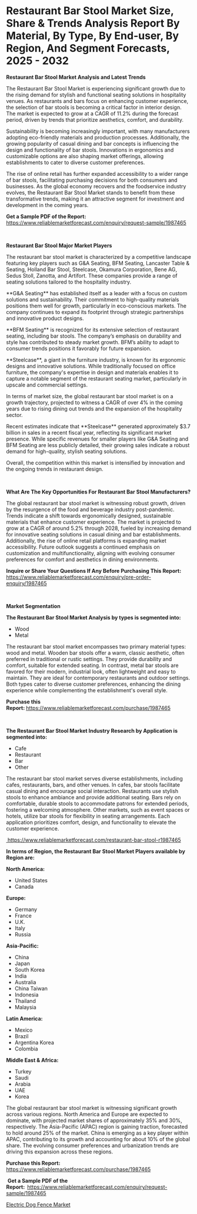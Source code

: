<p><h1>Restaurant Bar Stool Market Size, Share & Trends Analysis Report By Material, By Type, By End-user, By Region, And Segment Forecasts, 2025 - 2032</h1></p><p><strong>Restaurant Bar Stool Market Analysis and Latest Trends</strong></p>
<p><p>The Restaurant Bar Stool Market is experiencing significant growth due to the rising demand for stylish and functional seating solutions in hospitality venues. As restaurants and bars focus on enhancing customer experience, the selection of bar stools is becoming a critical factor in interior design. The market is expected to grow at a CAGR of 11.2% during the forecast period, driven by trends that prioritize aesthetics, comfort, and durability.</p><p>Sustainability is becoming increasingly important, with many manufacturers adopting eco-friendly materials and production processes. Additionally, the growing popularity of casual dining and bar concepts is influencing the design and functionality of bar stools. Innovations in ergonomics and customizable options are also shaping market offerings, allowing establishments to cater to diverse customer preferences.</p><p>The rise of online retail has further expanded accessibility to a wider range of bar stools, facilitating purchasing decisions for both consumers and businesses. As the global economy recovers and the foodservice industry evolves, the Restaurant Bar Stool Market stands to benefit from these transformative trends, making it an attractive segment for investment and development in the coming years.</p></p>
<p><strong>Get a Sample PDF of the Report:&nbsp;</strong> <a href="https://www.reliablemarketforecast.com/enquiry/request-sample/1987465?utm_campaign=1134&utm_medium=2&utm_source=Github&utm_content=ia&utm_term=08022025&utm_id=restaurant-bar-stool">https://www.reliablemarketforecast.com/enquiry/request-sample/1987465</a></p>
<p>&nbsp;</p>
<p><strong>Restaurant Bar Stool Major Market Players</strong></p>
<p><p>The restaurant bar stool market is characterized by a competitive landscape featuring key players such as G&A Seating, BFM Seating, Lancaster Table & Seating, Holland Bar Stool, Steelcase, Okamura Corporation, Bene AG, Sedus Stoll, Zanotta, and Artifort. These companies provide a range of seating solutions tailored to the hospitality industry.</p><p>**G&A Seating** has established itself as a leader with a focus on custom solutions and sustainability. Their commitment to high-quality materials positions them well for growth, particularly in eco-conscious markets. The company continues to expand its footprint through strategic partnerships and innovative product designs.</p><p>**BFM Seating** is recognized for its extensive selection of restaurant seating, including bar stools. The company’s emphasis on durability and style has contributed to steady market growth. BFM’s ability to adapt to consumer trends positions it favorably for future expansion.</p><p>**Steelcase**, a giant in the furniture industry, is known for its ergonomic designs and innovative solutions. While traditionally focused on office furniture, the company's expertise in design and materials enables it to capture a notable segment of the restaurant seating market, particularly in upscale and commercial settings.</p><p>In terms of market size, the global restaurant bar stool market is on a growth trajectory, projected to witness a CAGR of over 4% in the coming years due to rising dining out trends and the expansion of the hospitality sector.</p><p>Recent estimates indicate that **Steelcase** generated approximately $3.7 billion in sales in a recent fiscal year, reflecting its significant market presence. While specific revenues for smaller players like G&A Seating and BFM Seating are less publicly detailed, their growing sales indicate a robust demand for high-quality, stylish seating solutions. </p><p>Overall, the competition within this market is intensified by innovation and the ongoing trends in restaurant design.</p></p>
<p>&nbsp;</p>
<p><strong>What Are The Key Opportunities For Restaurant Bar Stool Manufacturers?</strong></p>
<p><p>The global restaurant bar stool market is witnessing robust growth, driven by the resurgence of the food and beverage industry post-pandemic. Trends indicate a shift towards ergonomically designed, sustainable materials that enhance customer experience. The market is projected to grow at a CAGR of around 5.2% through 2028, fueled by increasing demand for innovative seating solutions in casual dining and bar establishments. Additionally, the rise of online retail platforms is expanding market accessibility. Future outlook suggests a continued emphasis on customization and multifunctionality, aligning with evolving consumer preferences for comfort and aesthetics in dining environments.</p></p>
<p><strong>Inquire or Share Your Questions If Any Before Purchasing This Report:</strong> <a href="https://www.reliablemarketforecast.com/enquiry/pre-order-enquiry/1987465?utm_campaign=1134&utm_medium=2&utm_source=Github&utm_content=ia&utm_term=08022025&utm_id=restaurant-bar-stool">https://www.reliablemarketforecast.com/enquiry/pre-order-enquiry/1987465</a></p>
<p>&nbsp;</p>
<p><strong>Market Segmentation</strong></p>
<p><strong>The Restaurant Bar Stool Market Analysis by types is segmented into:</strong></p>
<p><ul><li>Wood</li><li>Metal</li></ul></p>
<p><p>The restaurant bar stool market encompasses two primary material types: wood and metal. Wooden bar stools offer a warm, classic aesthetic, often preferred in traditional or rustic settings. They provide durability and comfort, suitable for extended seating. In contrast, metal bar stools are favored for their modern, industrial look, often lightweight and easy to maintain. They are ideal for contemporary restaurants and outdoor settings. Both types cater to diverse customer preferences, enhancing the dining experience while complementing the establishment's overall style.</p></p>
<p><strong>Purchase this Report:&nbsp;</strong><a href="https://www.reliablemarketforecast.com/purchase/1987465?utm_campaign=1134&utm_medium=2&utm_source=Github&utm_content=ia&utm_term=08022025&utm_id=restaurant-bar-stool">https://www.reliablemarketforecast.com/purchase/1987465</a></p>
<p>&nbsp;</p>
<p><strong>The Restaurant Bar Stool Market Industry Research by Application is segmented into:</strong></p>
<p><ul><li>Cafe</li><li>Restaurant</li><li>Bar</li><li>Other</li></ul></p>
<p><p>The restaurant bar stool market serves diverse establishments, including cafes, restaurants, bars, and other venues. In cafes, bar stools facilitate casual dining and encourage social interaction. Restaurants use stylish stools to enhance ambiance and provide additional seating. Bars rely on comfortable, durable stools to accommodate patrons for extended periods, fostering a welcoming atmosphere. Other markets, such as event spaces or hotels, utilize bar stools for flexibility in seating arrangements. Each application prioritizes comfort, design, and functionality to elevate the customer experience.</p></p>
<p><a href="https://www.reliablemarketforecast.com/restaurant-bar-stool-r1987465?utm_campaign=1134&utm_medium=2&utm_source=Github&utm_content=ia&utm_term=08022025&utm_id=restaurant-bar-stool">&nbsp;https://www.reliablemarketforecast.com/restaurant-bar-stool-r1987465</a></p>
<p><strong>In terms of Region, the Restaurant Bar Stool Market Players available by Region are:</strong></p>
<p>
    <p> <strong> North America: </strong>
        <ul>
            <li>United States</li>
            <li>Canada</li>
        </ul>
        </p> 
    <p> <strong> Europe: </strong>
        <ul>
            <li>Germany</li>
            <li>France</li>
            <li>U.K.</li>
            <li>Italy</li>
            <li>Russia</li>
        </ul>
        </p> 
    <p> <strong> Asia-Pacific: </strong>
        <ul>
            <li>China</li>
            <li>Japan</li>
            <li>South Korea</li>
            <li>India</li>
            <li>Australia</li>
            <li>China Taiwan</li>
            <li>Indonesia</li>
            <li>Thailand</li>
            <li>Malaysia</li>
        </ul>
        </p> 
    <p> <strong> Latin America: </strong>
        <ul>
            <li>Mexico</li>
            <li>Brazil</li>
            <li>Argentina Korea</li>
            <li>Colombia</li>
        </ul>
        </p> 
    <p> <strong> Middle East & Africa: </strong>
        <ul>
            <li>Turkey</li>
            <li>Saudi</li>
            <li>Arabia</li>
            <li>UAE</li>
            <li>Korea</li>
        </ul>
    </p>
    </p>
<p><p>The global restaurant bar stool market is witnessing significant growth across various regions. North America and Europe are expected to dominate, with projected market shares of approximately 35% and 30%, respectively. The Asia-Pacific (APAC) region is gaining traction, forecasted to hold around 25% of the market. China is emerging as a key player within APAC, contributing to its growth and accounting for about 10% of the global share. The evolving consumer preferences and urbanization trends are driving this expansion across these regions.</p></p>
<p><strong>Purchase this Report: </strong><a href="https://www.reliablemarketforecast.com/purchase/1987465?utm_campaign=1134&utm_medium=2&utm_source=Github&utm_content=ia&utm_term=08022025&utm_id=restaurant-bar-stool">https://www.reliablemarketforecast.com/purchase/1987465</a></p>
<p>&nbsp;<strong>Get a Sample PDF of the Report:&nbsp;&nbsp;</strong><a href="https://www.reliablemarketforecast.com/enquiry/request-sample/1987465?utm_campaign=1134&utm_medium=2&utm_source=Github&utm_content=ia&utm_term=08022025&utm_id=restaurant-bar-stool">https://www.reliablemarketforecast.com/enquiry/request-sample/1987465</a></p>
<p><strong></strong></p>
<p><p><a href="https://github.com/BryceTownsendr/Market-Research-Report-List-7/blob/main/electric-dog-fence-market.md?utm_campaign=1134&utm_medium=2&utm_source=Github&utm_content=ia&utm_term=08022025&utm_id=restaurant-bar-stool">Electric Dog Fence Market</a></p></p>